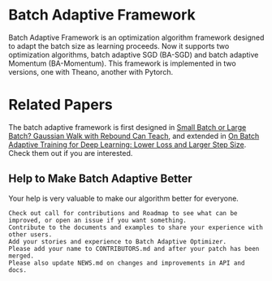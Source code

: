 # Batch Adaptive Framework
  Batch Adaptive Framework is an optimization algorithm framework designed to adapt the batch size as learning proceeds. Now it supports two optimization algorithms, batch adaptive SGD (BA-SGD) and batch adaptive Momentum (BA-Momentum). This framework is implemented in two versions, one with Theano, another with Pytorch.

# Related Papers
The batch adaptive framework is first designed in [Small Batch or Large Batch? Gaussian Walk with Rebound Can Teach](http://www.kdd.org/kdd2017/papers/view/small-batch-or-large-batch-gaussian-walk-with-rebound-can-teach), and extended in [On Batch Adaptive Training for Deep Learning: Lower Loss and Larger Step Size](https://openreview.net/forum?id=SybqeKgA-). Check them out if you are interested.
 
## Help to Make Batch Adaptive Better

Your help is very valuable to make our algorithm better for everyone.

    Check out call for contributions and Roadmap to see what can be improved, or open an issue if you want something.
    Contribute to the documents and examples to share your experience with other users.
    Add your stories and experience to Batch Adaptive Optimizer.
    Please add your name to CONTRIBUTORS.md and after your patch has been merged.
    Please also update NEWS.md on changes and improvements in API and docs.

